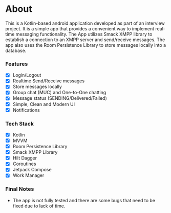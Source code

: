 # About
This is a Kotlin-based android application developed as part of an interview project. It is a simple app that provides a convenient way to implement real-time messaging functionality.
The App utilizes Smack XMPP library to establish a connection to an XMPP server and send/receive messages. The app also uses the Room Persistence Library to store messages locally into a database.

### Features
- [x] Login/Logout
- [x] Realtime Send/Receive messages
- [x] Store messages locally
- [x] Group chat (MUC) and One-to-One chatting
- [x] Message status (SENDING/Delivered/Failed)
- [x] Simple, Clean and Modern UI
- [x] Notifications

### Tech Stack
- [x] Kotlin
- [x] MVVM
- [x] Room Persistence Library
- [x] Smack XMPP Library
- [x] Hilt Dagger
- [x] Coroutines
- [x] Jetpack Compose
- [x] Work Manager

### Final Notes
- The app is not fully tested and there are some bugs that need to be fixed due to lack of time.